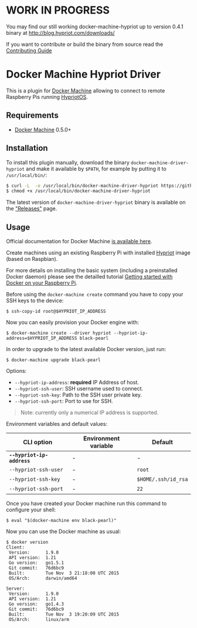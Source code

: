 # **WORK IN PROGRESS**

You may find our still working docker-machine-hypriot up to version 0.4.1 binary at http://blog.hypriot.com/downloads/

If you want to contribute or build the binary from source read the [Contributing Guide](https://github.com/hypriot/docker-machine-hypriot/blob/master/CONTRIBUTING.md)

# Docker Machine Hypriot Driver

This is a plugin for [Docker Machine](https://docs.docker.com/machine/) allowing
to connect to remote Raspberry Pis running [HypriotOS](http://blog.hypriot.com).

## Requirements
* [Docker Machine](https://docs.docker.com/machine/) 0.5.0+

## Installation

To install this plugin manually, download the binary `docker-machine-driver-hypriot`
and  make it available by `$PATH`, for example by putting it to `/usr/local/bin/`:

```bash
$ curl -L  -o /usr/local/bin/docker-machine-driver-hypriot https://github.com/hypriot/docker-machine-hypriot/releases/download/v0.0.1/docker-machine-driver-hypriot
$ chmod +x /usr/local/bin/docker-machine-driver-hypriot
```

The latest version of `docker-machine-driver-hypriot` binary is available on
the ["Releases"](https://github.com/hypriot/docker-machine-hypriot/releases) page.


## Usage

Official documentation for Docker Machine [is available here](https://docs.docker.com/machine/).

Create machines using an existing Raspberry Pi with installed [Hypriot](http://blog.hypriot.com/) image (based on Raspbian).

For more details on installing the basic system (including a preinstalled Docker daemon) please
see the detailled tutorial [Getting started with Docker on your Raspberry Pi](http://blog.hypriot.com/getting-started-with-docker-on-your-arm-device/).

Before using the `docker-machine create` command you have to copy your SSH keys to the device:

```
$ ssh-copy-id root@$HYPRIOT_IP_ADDRESS
```

Now you can easily provision your Docker engine with:

```
$ docker-machine create --driver hypriot --hypriot-ip-address=$HYPRIOT_IP_ADDRESS black-pearl
```

In order to upgrade to the latest available Docker version, just run:

```
$ docker-machine upgrade black-pearl
```

Options:

 - `--hypriot-ip-address`: **required** IP Address of host.
 - `--hypriot-ssh-user`: SSH username used to connect.
 - `--hypriot-ssh-key`: Path to the SSH user private key.
 - `--hypriot-ssh-port`: Port to use for SSH.

> Note: currently only a numerical IP address is supported.

Environment variables and default values:

| CLI option                 | Environment variable | Default             |
|----------------------------|----------------------|---------------------|
| **`--hypriot-ip-address`** | -                    | -                   |
| `--hypriot-ssh-user`       | -                    | `root`              |
| `--hypriot-ssh-key`        | -                    | `$HOME/.ssh/id_rsa` |
| `--hypriot-ssh-port`       | -                    | `22`                |

Once you have created your Docker machine run this command to configure your shell:

```
$ eval "$(docker-machine env black-pearl)"
```

Now you can use the Docker machine as usual:

```
$ docker version
Client:
 Version:      1.9.0
 API version:  1.21
 Go version:   go1.5.1
 Git commit:   76d6bc9
 Built:        Tue Nov  3 21:18:00 UTC 2015
 OS/Arch:      darwin/amd64

Server:
 Version:      1.9.0
 API version:  1.21
 Go version:   go1.4.3
 Git commit:   76d6bc9
 Built:        Tue Nov  3 19:20:09 UTC 2015
 OS/Arch:      linux/arm
```
